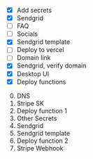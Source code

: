 - [x] Add secrets
- [x] Sendgrid
- [ ] FAQ
- [ ] Socials
- [x] Sendgrid template
- [ ] Deploy to vercel
- [ ] Domain link
- [x] Sendgrid, verify domain
- [x] Desktop UI
- [x] Deploy functions

0. DNS
1. Stripe SK
2. Deploy function 1
3. Other Secrets
4. Sendgrid
5. Sendgrid template
6. Deploy function 2
7. Stripe Webhook
